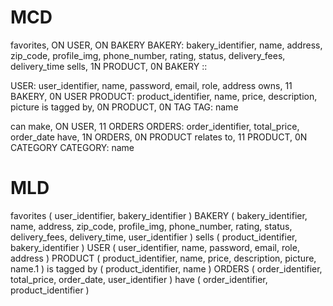 # MCD

favorites, ON USER, ON BAKERY
BAKERY: bakery_identifier, name, address, zip_code, profile_img, phone_number, rating, status, delivery_fees, delivery_time
sells, 1N PRODUCT, 0N BAKERY
::

USER: user_identifier, name, password, email, role, address
owns, 11 BAKERY, 0N USER
PRODUCT: product_identifier, name, price, description, picture
is tagged by, 0N PRODUCT, 0N TAG
TAG: name

can make, ON USER, 11 ORDERS
ORDERS: order_identifier, total_price, order_date
have, 1N ORDERS, 0N PRODUCT
relates to, 11 PRODUCT, 0N CATEGORY
CATEGORY: name

# MLD

favorites ( user_identifier, bakery_identifier )
BAKERY ( bakery_identifier, name, address, zip_code, profile_img, phone_number, rating, status, delivery_fees, delivery_time, user_identifier )
sells ( product_identifier, bakery_identifier )
USER ( user_identifier, name, password, email, role, address )
PRODUCT ( product_identifier, name, price, description, picture, name.1 )
is tagged by ( product_identifier, name )
ORDERS ( order_identifier, total_price, order_date, user_identifier )
have ( order_identifier, product_identifier )